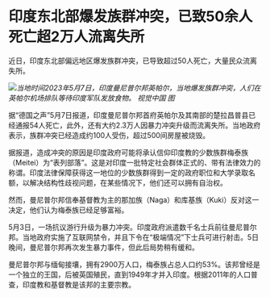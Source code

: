 # 印度东北部爆发族群冲突，已致50余人死亡超2万人流离失所

近日，印度东北部偏远地区爆发族群冲突，已导致超过50人死亡，大量民众流离失所。

![](https://inews.gtimg.com/om_bt/OLyL6pO1FvRPNsAiminIyalNut_cR1UxIon09amgTwAZMAA/1000)_当地时间2023年5月7日，印度曼尼普尔邦英帕尔，当地爆发族群冲突，人们在英帕尔机场排队等待印度军队发放食物。
视觉中国 图_

据“德国之声”5月7日报道，印度曼尼普尔邦首府英帕尔及其南部的楚拉昌普县已经通报54人死亡，此外，还有大约2.3万人因暴力冲突升级而流离失所。当地政府表示，族群冲突已经造成约100人受伤，超过500间房屋被烧毁。

据报道，造成冲突的原因是印度政府可能将承认信仰印度教的少数族群梅泰族（Meitei）为“表列部落”。这是对印度一批特定社会群体正式的、带有法律效力的称谓。印度法律保障获得这一地位的少数族群得到一定的政府职位和大学录取名额，以解决结构性歧视问题，在某些情况下，他们还可以拥有自治权。

然而，曼尼普尔邦信奉基督教为主的那加族（Naga）和库基族（Kuki）反对这一决定，他们认为梅泰族已经足够富裕。

5月3日，一场抗议游行升级为暴力冲突。印度政府派遣数千名士兵前往曼尼普尔邦。当地政府实施了互联网禁令，并且下令在“极端情况”下士兵可进行射击。5日晚间，曼尼普尔邦再次发生暴力事件，但此后局势稍有缓和。

曼尼普尔邦与缅甸接壤，拥有2900万人口，梅泰族占总人口约53%。该邦曾经是一个独立的王国，后被英国殖民，直到1949年才并入印度。根据2011年的人口普查，印度教和基督教是该邦的主要宗教。


